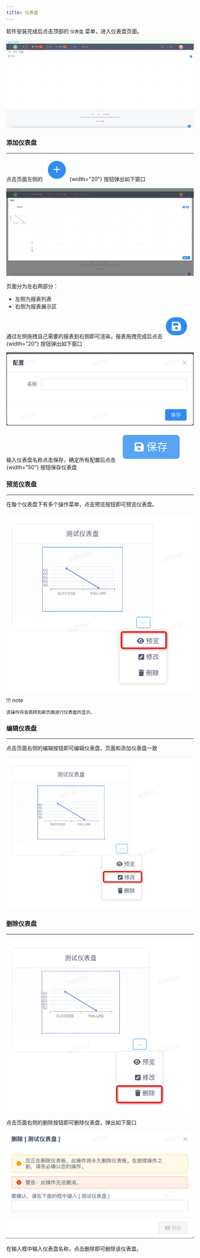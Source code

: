 ```yaml
---
title: 仪表盘
---
```


软件安装完成后点击顶部的 `仪表盘` 菜单，进入仪表盘页面。

![img.png](img.png)

### 添加仪表盘

---

点击页面左侧的 ![img_1.png](img_1.png){width="20"} 按钮弹出如下窗口

![img_2.png](img_2.png)

页面分为左右两部分：

- 左侧为报表列表
- 右侧为报表展示区

通过左侧拖拽自己需要的报表到右侧即可渲染。报表拖拽完成后点击 ![img_3.png](img_3.png){width="20"} 按钮弹出如下窗口

![img_4.png](img_4.png)

输入仪表盘名称点击保存，确定所有配置后点击 ![img_5.png](img_5.png){width="50"} 按钮保存仪表盘

### 预览仪表盘

---

在每个仪表盘下有多个操作菜单，点击预览按钮即可预览仪表盘。

![img_6.png](img_6.png)

!!! note

    该操作将会跳转到新页面进行仪表盘的显示。

### 编辑仪表盘

---

点击页面右侧的编辑按钮即可编辑仪表盘，页面和添加仪表盘一致

![img_7.png](img_7.png)

### 删除仪表盘

---

![img_8.png](img_8.png)

点击页面右侧的删除按钮即可删除仪表盘，弹出如下窗口

![img_9.png](img_9.png)

在输入框中输入仪表盘名称，点击删除即可删除该仪表盘。
